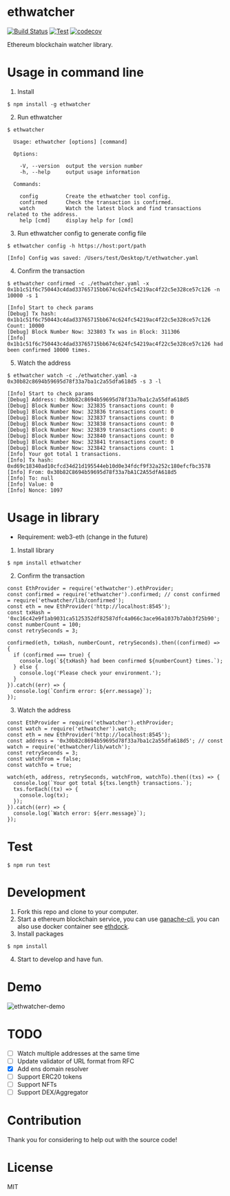 # ethwatcher
[![Build Status](https://travis-ci.org/sc0Vu/ethwatcher.svg?branch=master)](https://travis-ci.org/sc0Vu/ethwatcher)
[![Test](https://github.com/sc0Vu/ethwatcher/actions/workflows/npm.yml/badge.svg)](https://github.com/sc0Vu/ethwatcher/actions/workflows/npm.yml)
[![codecov](https://codecov.io/gh/sc0Vu/ethwatcher/branch/master/graph/badge.svg)](https://codecov.io/gh/sc0Vu/ethwatcher)

Ethereum blockchain watcher library.

# Usage in command line
1. Install
```
$ npm install -g ethwatcher
```

2. Run ethwatcher
```
$ ethwatcher

  Usage: ethwatcher [options] [command]

  Options:

    -V, --version  output the version number
    -h, --help     output usage information

  Commands:

    config         Create the ethwatcher tool config.
    confirmed      Check the transaction is confirmed.
    watch          Watch the latest block and find transactions related to the address.
    help [cmd]     display help for [cmd]
```

3. Run ethwatcher config to generate config file
```
$ ethwatcher config -h https://host:port/path

[Info] Config was saved: /Users/test/Desktop/t/ethwatcher.yaml
```

4. Confirm the transaction
```
$ ethwatcher confirmed -c ./ethwatcher.yaml -x 0x1b1c51f6c750443c4dad33765715bb674c624fc54219ac4f22c5e328ce57c126 -n 10000 -s 1

[Info] Start to check params
[Debug] Tx hash: 0x1b1c51f6c750443c4dad33765715bb674c624fc54219ac4f22c5e328ce57c126 Count: 10000
[Debug] Block Number Now: 323803 Tx was in Block: 311306
[Info] 0x1b1c51f6c750443c4dad33765715bb674c624fc54219ac4f22c5e328ce57c126 had been confirmed 10000 times.
```

5. Watch the address
```
$ ethwatcher watch -c ./ethwatcher.yaml -a 0x30b82c8694b59695d78f33a7ba1c2a55dfa618d5 -s 3 -l

[Info] Start to check params
[Debug] Address: 0x30b82c8694b59695d78f33a7ba1c2a55dfa618d5
[Debug] Block Number Now: 323835 transactions count: 0
[Debug] Block Number Now: 323836 transactions count: 0
[Debug] Block Number Now: 323837 transactions count: 0
[Debug] Block Number Now: 323838 transactions count: 0
[Debug] Block Number Now: 323839 transactions count: 0
[Debug] Block Number Now: 323840 transactions count: 0
[Debug] Block Number Now: 323841 transactions count: 0
[Debug] Block Number Now: 323842 transactions count: 1
[Info] Your got total 1 transactions.
[Info] Tx hash: 0xd69c18340ad10cfcd34d21d195544eb10d0e34fdcf9f32a252c180efcfbc3578
[Info] From: 0x30b82C8694b59695d78f33a7bA1C2A55dfA618d5
[Info] To: null
[Info] Value: 0
[Info] Nonce: 1097
```

# Usage in library
* Requirement: web3-eth (change in the future)

1. Install library
```
$ npm install ethwatcher
```

2. Confirm the transaction
```JS
const EthProvider = require('ethwatcher').ethProvider;
const confirmed = require('ethwatcher').confirmed; // const confirmed = require('ethwatcher/lib/confirmed');
const eth = new EthProvider('http://localhost:8545');
const txHash = '0xc16c42e9f1ab9031ca5125352df82587dfc4a066c3ace96a1037b7abb3f25b90';
const numberCount = 100;
const retrySeconds = 3;

confirmed(eth, txHash, numberCount, retrySeconds).then((confirmed) => {
  if (confirmed === true) {
    console.log(`${txHash} had been confirmed ${numberCount} times.`);
  } else {
    console.log('Please check your environment.');
  }
}).catch((err) => {
  console.log(`Confirm error: ${err.message}`);
});

```

3. Watch the address
```JS
const EthProvider = require('ethwatcher').ethProvider;
const watch = require('ethwatcher').watch;
const eth = new EthProvider('http://localhost:8545');
const address = '0x30b82c8694b59695d78f33a7ba1c2a55dfa618d5'; // const watch = require('ethwatcher/lib/watch');
const retrySeconds = 3;
const watchFrom = false;
const watchTo = true;

watch(eth, address, retrySeconds, watchFrom, watchTo).then((txs) => {
  console.log(`Your got total ${txs.length} transactions.`);
  txs.forEach((tx) => {
    console.log(tx);
  });
}).catch((err) => {
  console.log(`Watch error: ${err.message}`);
});

```


# Test
```
$ npm run test
```

# Development
1. Fork this repo and clone to your computer.
2. Start a ethereum blockchain service, you can use [ganache-cli](https://github.com/trufflesuite/ganache-cli), you can also use docker container see [ethdock](https://github.com/sc0Vu/ethdock).
3. Install packages
```
$ npm install

```
4. Start to develop and have fun.

# Demo
![ethwatcher-demo](https://user-images.githubusercontent.com/10494397/42148654-af54c29e-7e05-11e8-9610-64ea3a0fbd05.gif)

# TODO

- [ ] Watch multiple addresses at the same time
- [ ] Update validator of URL format from RFC
- [x] Add ens domain resolver
- [ ] Support ERC20 tokens
- [ ] Support NFTs
- [ ] Support DEX/Aggregator

# Contribution
Thank you for considering to help out with the source code!


# License
MIT
